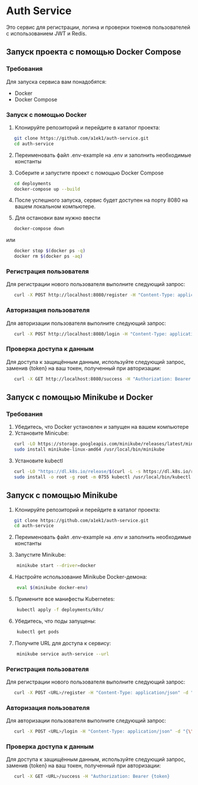 # Auth Service

Это сервис для регистрации, логина и проверки токенов пользователей с использованием JWT и Redis.

## Запуск проекта c помощью Docker Compose

### Требования

Для запуска сервиса вам понадобятся:

- Docker
- Docker Compose

### Запуск с помощью Docker

1. Клонируйте репозиторий и перейдите в каталог проекта:

```bash
   git clone https://github.com/a1ek1/auth-service.git
   cd auth-service
```
2. Переименовать файл .env-example на .env и заполнить необходимые константы

3. Соберите и запустите проект с помощью Docker Compose

```bash
   cd deployments
   docker-compose up --build
```

4. После успешного запуска, сервис будет доступен на порту 8080 на вашем локальном компьютере.

5. Для остановки вам нужно ввести 

```bash
   docker-compose down
```
   или 

```bash
   docker stop $(docker ps -q)
   docker rm $(docker ps -aq)
```

### Регистрация пользователя

Для регистрации нового пользователя выполните следующий запрос:

```bash
   curl -X POST http://localhost:8080/register -H "Content-Type: application/json" -d "{\"login\": \"oleg\", \"password\": \"password123\"}"
```

### Авторизация пользователя
Для авторизации пользователя выполните следующий запрос:

```bash
   curl -X POST http://localhost:8080/login -H "Content-Type: application/json" -d "{\"login\": \"oleg\", \"password\": \"password123\"}" -i
```

### Проверка доступа к данным
Для доступа к защищённым данным, используйте следующий запрос, заменив {token} на ваш токен, полученный при авторизации:

```bash
   curl -X GET http://localhost:8080/success -H "Authorization: Bearer {token}
```


## Запуск с помощью Minikube и Docker

### Требования

1. Убедитесь, что Docker установлен и запущен на вашем компьютере
2. Установите Minicube:
```bash
   curl -LO https://storage.googleapis.com/minikube/releases/latest/minikube-linux-amd64
   sudo install minikube-linux-amd64 /usr/local/bin/minikube
```
3. Установите kubectl
```bash
   curl -LO "https://dl.k8s.io/release/$(curl -L -s https://dl.k8s.io/release/stable.txt)/bin/linux/amd64/kubectl"
   sudo install -o root -g root -m 0755 kubectl /usr/local/bin/kubectl
```

## Запуск с помощью Minikube

1. Клонируйте репозиторий и перейдите в каталог проекта:

```bash
   git clone https://github.com/a1ek1/auth-service.git
   cd auth-service
```

2. Переименовать файл .env-example на .env и заполнить необходимые константы

3. Запустите Minikube:
```bash
    minikube start --driver=docker 
```
4. Настройте использование Minikube Docker-демона:
```bash
    eval $(minikube docker-env) 
```
5. Примените все манифесты Kubernetes:
```bash
    kubectl apply -f deployments/k8s/
```
6. Убедитесь, что поды запущены:
```bash
    kubectl get pods
```
7. Получите URL для доступа к сервису:
```bash
    minikube service auth-service --url
```
### Регистрация пользователя

Для регистрации нового пользователя выполните следующий запрос:

```bash
   curl -X POST <URL>/register -H "Content-Type: application/json" -d "{\"login\": \"oleg\", \"password\": \"password123\"}"
```

### Авторизация пользователя
Для авторизации пользователя выполните следующий запрос:

```bash
   curl -X POST <URL>/login -H "Content-Type: application/json" -d "{\"login\": \"oleg\", \"password\": \"password123\"}" -i
```

### Проверка доступа к данным
Для доступа к защищённым данным, используйте следующий запрос, заменив {token} на ваш токен, полученный при авторизации:

```bash
   curl -X GET <URL>/success -H "Authorization: Bearer {token}
```